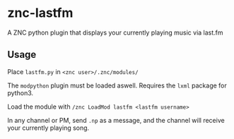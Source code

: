 znc-lastfm
==========

A ZNC python plugin that displays your currently playing music via last.fm

Usage
-----
Place `lastfm.py` in `<znc user>/.znc/modules/`

The `modpython` plugin must be loaded aswell. Requires the `lxml` package for python3.

Load the module with `/znc LoadMod lastfm <lastfm username>`

In any channel or PM, send `.np` as a message, and the channel will receive your currently playing song.
